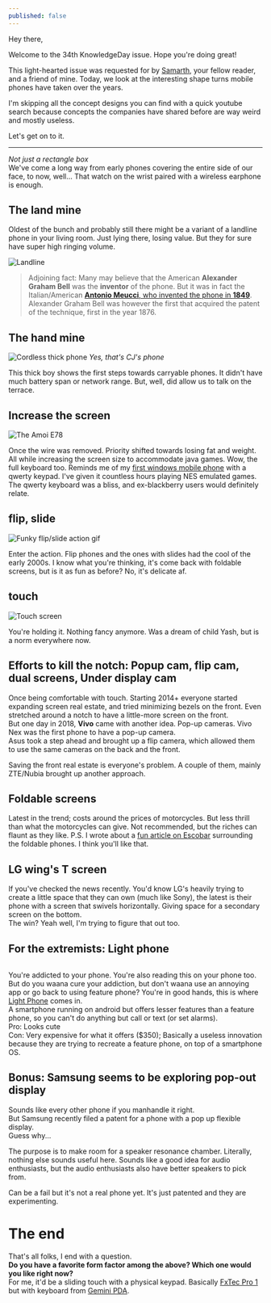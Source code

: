 ```yaml
---
published: false
---
```

Hey there,

Welcome to the 34th KnowledgeDay issue. Hope you're doing great!

This light-hearted issue was requested for by [Samarth](https://www.instagram.com/sam_freakin_sam/), your fellow reader, and a friend of mine. Today, we look at the interesting shape turns mobile phones have taken over the years.

I'm skipping all the concept designs you can find with a quick youtube search because concepts the companies have shared before are way weird and mostly useless.  

Let's get on to it.

-----

*Not just a rectangle box*  
We've come a long way from early phones covering the entire side of our face, to now, well... That watch on the wrist paired with a wireless earphone is enough.  

## The land mine
Oldest of the bunch and probably still there might be a variant of a landline phone in your living room. Just lying there, losing value. But they for sure have super high ringing volume.  

![Landline](https://images-na.ssl-images-amazon.com/images/I/71b6BikUB7L._SL1280_.jpg)

> Adjoining fact: Many may believe that the American **Alexander Graham Bell** was the **inventor** of the phone. But it was in fact the Italian/American [**Antonio Meucci**, who invented the phone in **1849**](https://www.loc.gov/everyday-mysteries/item/who-is-credited-with-inventing-the-telephone/). Alexander Graham Bell was however the first that acquired the patent of the technique, first in the year 1876.

## The hand mine
![Cordless thick phone](https://cs3.gtaall.com/screenshots/4dc09/2015-08/original/93653f6d4065304a98d800ce53886686bb5f827c/290724-gta-sa-2015-08-30-10-29-40-529.jpg)
*Yes, that's CJ's phone*

This thick boy shows the first steps towards carryable phones. It didn't have much battery span or network range. But, well, did allow us to talk on the terrace.  

## Increase the screen
![The Amoi E78](https://static.toiimg.com/photo/54214072/Amoi-E78.jpg)

Once the wire was removed. Priority shifted towards losing fat and weight. All while increasing the screen size to accommodate java games. Wow, the full keyboard too. Reminds me of my [first windows mobile phone](https://www.gsmarena.com/amoi_e78-2037.php) with a qwerty keypad. I've given it countless hours playing NES emulated games. The qwerty keyboard was a bliss, and ex-blackberry users would definitely relate.   

## flip, slide
![Funky flip/slide action gif](https://i.pinimg.com/originals/f4/ac/1a/f4ac1a9d2e7da175b1306cae23595b80.jpg)

Enter the action. Flip phones and the ones with slides had the cool of the early 2000s. I know what you're thinking, it's come back with foldable screens, but is it as fun as before? No, it's delicate af.

## touch
![Touch screen]()

You're holding it. Nothing fancy anymore. Was a dream of child Yash, but is a norm everywhere now.  

## Efforts to kill the notch: Popup cam, flip cam, dual screens, Under display cam

Once being comfortable with touch. Starting 2014+ everyone started expanding screen real estate, and tried minimizing bezels on the front. Even stretched around a notch to have a little-more screen on the front.  
But one day in 2018, **Vivo** came with another idea. Pop-up cameras. Vivo Nex was the first phone to have a pop-up camera.  
Asus took a step ahead and brought up a flip camera, which allowed them to use the same cameras on the back and the front.  

Saving the front real estate is everyone's problem. A couple of them, mainly ZTE/Nubia brought up another approach. 

## Foldable screens

Latest in the trend; costs around the prices of motorcycles. But less thrill than what the motorcycles can give. Not recommended, but the riches can flaunt as they like.
P.S. I wrote about a [fun article on Escobar](https://ohyash.medium.com/hold-my-escobar-704b4d6ae14e) surrounding the foldable phones. I think you'll like that.

## LG wing's T screen

If you've checked the news recently. You'd know LG's heavily trying to create a little space that they can own (much like Sony), the latest is their phone with a screen that swivels horizontally. Giving space for a secondary screen on the bottom.  
The win? Yeah well, I'm trying to figure that out too.   

## For the extremists: Light phone
![]()

You're addicted to your phone. You're also reading this on your phone too. But do you waana cure your addiction, but don't waana use an annoying app or go back to using feature phone? You're in good hands, this is where [Light Phone]() comes in.  
A smartphone running on android but offers lesser features than a feature phone, so you can't do anything but call or text (or set alarms).  
Pro: Looks cute  
Con: Very expensive for what it offers ($350); Basically a useless innovation because they are trying to recreate a feature phone, on top of a smartphone OS.  

## Bonus: Samsung seems to be exploring pop-out display

Sounds like every other phone if you manhandle it right.  
But Samsung recently filed a patent for a phone with a pop up flexible display.  
Guess why...  

The purpose is to make room for a speaker resonance chamber. Literally, nothing else sounds useful here. Sounds like a good idea for audio enthusiasts, but the audio enthusiasts also have better speakers to pick from.  

Can be a fail but it's not a real phone yet. It's just patented and they are experimenting.  

# The end
That's all folks, I end with a question.  
**Do you have a favorite form factor among the above? Which one would you like right now?**  
For me, it'd be a sliding touch with a physical keypad. Basically [FxTec Pro 1](https://www.fxtec.com/) but with keyboard from [Gemini PDA](https://store.planetcom.co.uk/products/gemini-pda-1).
